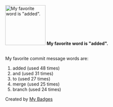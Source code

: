 <img src="https://my-badges.github.io/my-badges/favorite-word.png" alt="My favorite word is &quot;added&quot;." title="My favorite word is &quot;added&quot;." width="128">
<strong>My favorite word is &quot;added&quot;.</strong>
<br><br>

My favorite commit message words are:

1. added (used 48 times)
2. and (used 31 times)
3. to (used 27 times)
4. merge (used 25 times)
5. branch (used 24 times)


Created by <a href="https://github.com/my-badges/my-badges">My Badges</a>